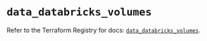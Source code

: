 # `data_databricks_volumes`

Refer to the Terraform Registry for docs: [`data_databricks_volumes`](https://registry.terraform.io/providers/databricks/databricks/1.79.1/docs/data-sources/volumes).

